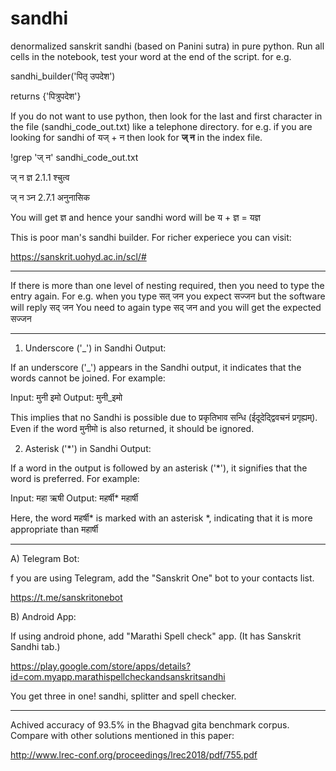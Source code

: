 # sandhi
denormalized sanskrit sandhi (based on Panini sutra) in pure python.
Run all cells in the notebook, test your word at the end of the script. for e.g.

sandhi_builder('पितृ उपदेश') 

returns {'पित्रुपदेश'}

If you do not want to use python, then look for the last and first character in the file (sandhi_code_out.txt) like a telephone directory. for e.g. if you are looking for sandhi of यज् + न then look for  **ज् न** in the index file. 

!grep 'ज् न' sandhi_code_out.txt

ज् न ज्ञ 2.1.1 श्चुत्व

ज् न ञ्न 2.7.1 अनुनासिक

You will get ज्ञ and hence your sandhi word will be 
य + ज्ञ = यज्ञ

This is poor man's sandhi builder. For richer experiece you can visit:

https://sanskrit.uohyd.ac.in/scl/#

_____

If there is more than one level of nesting required, then you need to type the entry again. For e.g. when you type सत् जन you expect सज्जन  but the software will reply सद् जन You need to again type सद् जन and you will get the expected सज्जन 
_____

1) Underscore ('_') in Sandhi Output:
   
If an underscore ('_') appears in the Sandhi output, it indicates that the words cannot be joined. For example:

Input: मुनी इमो
Output: मुनी_इमो

This implies that no Sandhi is possible due to प्रकृतिभाव सन्धि (ईदूदेद्द्विवचनं प्रगृह्यम्). Even if the word मुनीमो is also returned, it should be ignored.

2) Asterisk ('*') in Sandhi Output:
   
If a word in the output is followed by an asterisk ('*'), it signifies that the word is preferred. For example:

Input: महा ऋषी
Output: महर्षी* महार्षी

Here, the word महर्षी* is marked with an asterisk *, indicating that it is more appropriate than महार्षी

_____

A) Telegram Bot:

f you are using Telegram, add the "Sanskrit One" bot to your contacts list.

https://t.me/sanskritonebot


B) Android App:

If using android phone, add "Marathi Spell check" app. (It has Sanskrit Sandhi tab.)

https://play.google.com/store/apps/details?id=com.myapp.marathispellcheckandsanskritsandhi

You get three in one! sandhi, splitter and spell checker.

_____

Achived accuracy of 93.5% in the Bhagvad gita benchmark corpus. Compare with other solutions mentioned in this paper:

http://www.lrec-conf.org/proceedings/lrec2018/pdf/755.pdf
